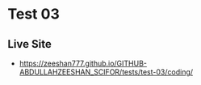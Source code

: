 # Test 03

## Live Site

- <https://zeeshan777.github.io/GITHUB-ABDULLAHZEESHAN_SCIFOR/tests/test-03/coding/>